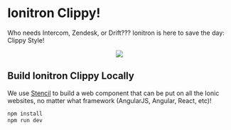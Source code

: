 # Ionitron Clippy!

Who needs Intercom, Zendesk, or Drift??? Ionitron is here to save the day: Clippy Style!

<p align="center">
  <img src="https://user-images.githubusercontent.com/236501/31741088-c982b0de-b418-11e7-9c13-cd516377868f.gif">
</p>

## Build Ionitron Clippy Locally

We use [Stencil](https://stenciljs.com/) to build a web component that can be
put on all the Ionic websites, no matter what framework (AngularJS, Angular,
React, etc)!

```bash
npm install
npm run dev
```
